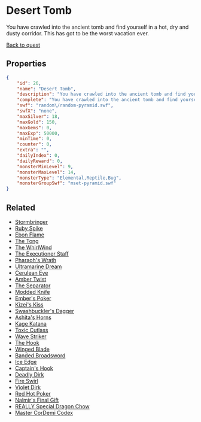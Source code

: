 # Desert Tomb

You have crawled into the ancient tomb and find yourself in a hot, dry and dusty corridor. This has got to be the worst vacation ever.

[Back to quest](../quests.md)

## Properties

```json
{
    "id": 26,
    "name": "Desert Tomb",
    "description": "You have crawled into the ancient tomb and find yourself in a hot, dry and dusty corridor. This has got to be the worst vacation ever.",
    "complete": "You have crawled into the ancient tomb and find yourself in a hot, dry and dusty corridor. This has got to be the worst vacation ever.",
    "swf": "random\/random-pyramid.swf",
    "swfX": "none",
    "maxSilver": 18,
    "maxGold": 150,
    "maxGems": 0,
    "maxExp": 50000,
    "minTime": 0,
    "counter": 0,
    "extra": "",
    "dailyIndex": 0,
    "dailyReward": 0,
    "monsterMinLevel": 9,
    "monsterMaxLevel": 14,
    "monsterType": "Elemental,Reptile,Bug",
    "monsterGroupSwf": "mset-pyramid.swf"
}
```

## Related

- [Stormbringer](../items/275-stormbringer.md)
- [Ruby Spike](../items/285-ruby-spike.md)
- [Ebon Flame](../items/286-ebon-flame.md)
- [The Tong](../items/287-the-tong.md)
- [The WhirlWind](../items/288-the-whirlwind.md)
- [The Executioner Staff](../items/289-the-executioner-staff.md)
- [Pharaoh's Wrath](../items/291-pharaoh-s-wrath.md)
- [Ultramarine Dream](../items/302-ultramarine-dream.md)
- [Cerulean Eye](../items/303-cerulean-eye.md)
- [Amber Twist](../items/310-amber-twist.md)
- [The Separator](../items/311-the-separator.md)
- [Modded Knife](../items/312-modded-knife.md)
- [Ember's Poker](../items/313-ember-s-poker.md)
- [Kizei's Kiss](../items/314-kizei-s-kiss.md)
- [Swashbuckler's Dagger](../items/315-swashbuckler-s-dagger.md)
- [Ashita's Horns](../items/316-ashita-s-horns.md)
- [Kage Katana](../items/334-kage-katana.md)
- [Toxic Cutlass](../items/335-toxic-cutlass.md)
- [Wave Striker](../items/336-wave-striker.md)
- [The Hook](../items/337-the-hook.md)
- [Winged Blade](../items/338-winged-blade.md)
- [Banded Broadsword](../items/350-banded-broadsword.md)
- [Ice Edge](../items/352-ice-edge.md)
- [Captain's Hook](../items/358-captain-s-hook.md)
- [Deadly Dirk](../items/362-deadly-dirk.md)
- [Fire Swirl](../items/365-fire-swirl.md)
- [Violet Dirk](../items/370-violet-dirk.md)
- [Red Hot Poker](../items/371-red-hot-poker.md)
- [Nalmir's Final Gift](../items/372-nalmir-s-final-gift.md)
- [REALLY Special Dragon Chow](../items/907-really-special-dragon-chow.md)
- [Master CorDemi Codex](../items/1423-master-cordemi-codex.md)

